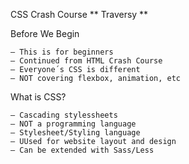 CSS Crash Course
** Traversy **

Before We Begin

    – This is for beginners
    – Continued from HTML Crash Course
    – Everyone´s CSS is different
    – NOT covering flexbox, animation, etc

What is CSS?

    – Cascading stylessheets
    – NOT a programming language
    – Stylesheet/Styling language
    – UUsed for website layout and design
    – Can be extended with Sass/Less
